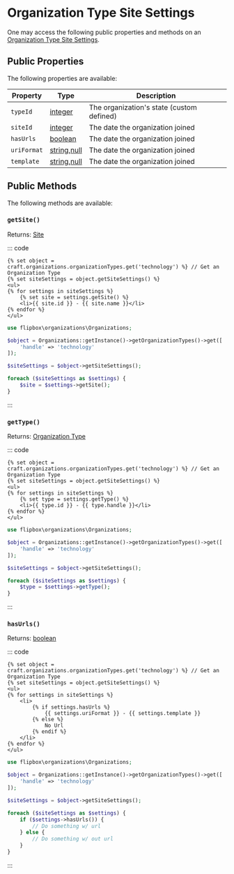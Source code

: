 # Organization Type Site Settings

One may access the following public properties and methods on an [Organization Type Site Settings].

[Organization Type Site Settings]: organization-type-site-settings "Organization Type Site Settings"

## Public Properties
The following properties are available:

| Property              | Type                                  | Description
| --------------------- | ------------------------------------- | ---------------------------------------------------------------------------------
| `typeId`              | [integer]                             | The organization's state (custom defined)
| `siteId`              | [integer]                             | The date the organization joined
| `hasUrls`             | [boolean]                             | The date the organization joined
| `uriFormat`           | [string],[null]                     | The date the organization joined
| `template`            | [string],[null]                     | The date the organization joined


## Public Methods
The following methods are available:

### `getSite()`

Returns: [Site]

::: code
```twig
{% set object = craft.organizations.organizationTypes.get('technology') %} // Get an Organization Type
{% set siteSettings = object.getSiteSettings() %}
<ul>
{% for settings in siteSettings %}
    {% set site = settings.getSite() %}
    <li>{{ site.id }} - {{ site.name }}</li>
{% endfor %}
</ul>
```

```php
use flipbox\organizations\Organizations;

$object = Organizations::getInstance()->getOrganizationTypes()->get([
    'handle' => 'technology'
]);

$siteSettings = $object->getSiteSettings();

foreach ($siteSettings as $settings) {
    $site = $settings->getSite();
}
```
:::


### `getType()`

Returns: [Organization Type]

::: code
```twig
{% set object = craft.organizations.organizationTypes.get('technology') %} // Get an Organization Type
{% set siteSettings = object.getSiteSettings() %}
<ul>
{% for settings in siteSettings %}
    {% set type = settings.getType() %}
    <li>{{ type.id }} - {{ type.handle }}</li>
{% endfor %}
</ul>
```

```php
use flipbox\organizations\Organizations;

$object = Organizations::getInstance()->getOrganizationTypes()->get([
    'handle' => 'technology'
]);

$siteSettings = $object->getSiteSettings();

foreach ($siteSettings as $settings) {
    $type = $settings->getType();
}
```
:::



### `hasUrls()`

Returns: [boolean]

::: code
```twig
{% set object = craft.organizations.organizationTypes.get('technology') %} // Get an Organization Type
{% set siteSettings = object.getSiteSettings() %}
<ul>
{% for settings in siteSettings %}
    <li>
        {% if settings.hasUrls %}
            {{ settings.uriFormat }} - {{ settings.template }}
        {% else %}
            No Url
        {% endif %}
    </li>
{% endfor %}
</ul>
```

```php
use flipbox\organizations\Organizations;

$object = Organizations::getInstance()->getOrganizationTypes()->get([
    'handle' => 'technology'
]);

$siteSettings = $object->getSiteSettings();

foreach ($siteSettings as $settings) {
    if ($settings->hasUrls()) {
        // Do something w/ url
    } else {
        // Do something w/ out url    
    }
}
```
:::

[integer]: http://www.php.net/language.types.integer
[boolean]: http://www.php.net/language.types.boolean
[string]: http://www.php.net/language.types.string
[null]: http://www.php.net/language.types.null
[array]: http://www.php.net/language.types.array

[Site]: https://docs.craftcms.com/api/v3/craft-models-site.html "Site"
[Organization Type]: organization-type "Organization Type"
